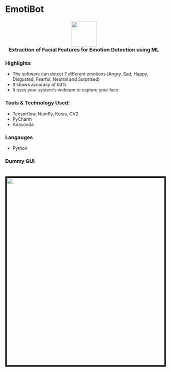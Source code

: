 # EmotiBot
<h3 align="center">
	<img width="80" src="https://raw.githubusercontent.com/iamkotwala/EmotiBot/master/logotrans.png">
	<br>Extraction of Facial Features for Emotion Detection using ML <br>
</h3>

### Highlights ###
* The software can detect 7 different emotions (Angry, Sad, Happy, Disgusted, Fearful, Neutral and Surprised)
* It shows accuracy of 63%
* It uses your system's webcam to capture your face

### Tools & Technology Used: ###
* Tensorflow, NumPy, Keras, CV2
* PyCharm
* Anaconda

### Langauges ###
* Python

### Dummy GUI ###
<h1 align="center">
	<img width="600" src="https://raw.githubusercontent.com/iamkotwala/EmotiBot/master/GUI.png" border="5">
	<br>
</h1>
